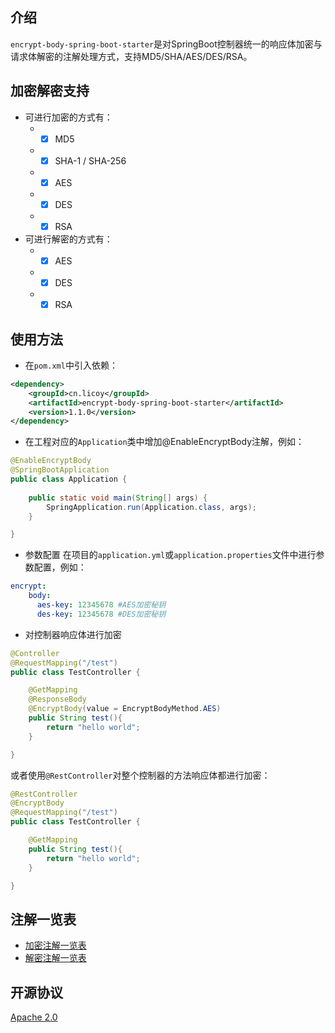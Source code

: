 ## 介绍
`encrypt-body-spring-boot-starter`是对SpringBoot控制器统一的响应体加密与请求体解密的注解处理方式，支持MD5/SHA/AES/DES/RSA。

## 加密解密支持
- 可进行加密的方式有：
    - - [x] MD5
    - - [x] SHA-1 / SHA-256
    - - [x] AES
    - - [x] DES
    - - [x] RSA
- 可进行解密的方式有：
    - - [x] AES
    - - [x] DES
    - - [x] RSA
## 使用方法
- 在`pom.xml`中引入依赖：
```xml
<dependency>
    <groupId>cn.licoy</groupId>
    <artifactId>encrypt-body-spring-boot-starter</artifactId>
    <version>1.1.0</version>
</dependency>
```
- 在工程对应的`Application`类中增加@EnableEncryptBody注解，例如：
```java
@EnableEncryptBody
@SpringBootApplication
public class Application {
    
    public static void main(String[] args) {
        SpringApplication.run(Application.class, args);
    }

}
```
- 参数配置
在项目的`application.yml`或`application.properties`文件中进行参数配置，例如：
```yaml
encrypt:  
    body:
      aes-key: 12345678 #AES加密秘钥
      des-key: 12345678 #DES加密秘钥
```
- 对控制器响应体进行加密
```java
@Controller
@RequestMapping("/test")
public class TestController {

    @GetMapping
    @ResponseBody
    @EncryptBody(value = EncryptBodyMethod.AES)
    public String test(){
        return "hello world";
    }

}
```
或者使用`@RestController`对整个控制器的方法响应体都进行加密：
```java
@RestController
@EncryptBody
@RequestMapping("/test")
public class TestController {

    @GetMapping
    public String test(){
        return "hello world";
    }

}
```
## 注解一览表
- [加密注解一览表](https://github.com/Licoy/encrypt-body-spring-boot-starter/wiki/加密注解一览表)
- [解密注解一览表](https://github.com/Licoy/encrypt-body-spring-boot-starter/wiki/解密注解一览表)
## 开源协议
[Apache 2.0](/LICENSE)
